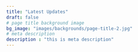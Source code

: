 ```yaml
---
title: "Latest Updates"
draft: false
# page title background image
bg_image: "images/backgrounds/page-title-2.jpg"
# meta description
description : "this is meta description"
---
```

